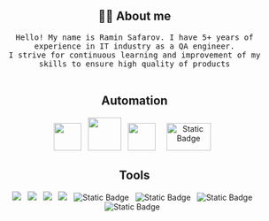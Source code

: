 
<!--

<h1 align="center"> 👋 </h1>
<div align="center">
</div>
<p align="center"> (Open for Learning)</p>  --->  

<h2 align="center"> 👨‍💻 About me </h2>
<p align="center">
  <samp>Hello! My name is Ramin Safarov. I have 5+ years of experience in IT industry as a QA engineer.<br>
    I strive for continuous learning and improvement of my skills to ensure high quality of products
  </samp>
  <br> <br>

 
</p>

<h2 align="center"> Automation </h2>
<p align="center">
<img src="https://cdn.jsdelivr.net/gh/devicons/devicon@latest/icons/python/python-original.svg" height='50'  width='50' />&nbsp;&nbsp;
<img src="https://cdn.jsdelivr.net/gh/devicons/devicon@latest/icons/pytest/pytest-original.svg" height='60'  width='60' />&nbsp;&nbsp;
<img src="https://cdn.jsdelivr.net/gh/devicons/devicon@latest/icons/selenium/selenium-original.svg" height='50'  width='50' />&nbsp;&nbsp;&nbsp;&nbsp;
<img alt="Static Badge" src="https://img.shields.io/badge/Selene-blue?style=for-the-badge" height='50'  width='80'>&nbsp;&nbsp;




<h2 align="center"> Tools </h2>
<p align="center">
<img src="https://img.shields.io/badge/Postman-FF6C37?style=for-the-badge&logo=Postman&logoColor=white"/>&nbsp;&nbsp;
<img src="https://img.shields.io/badge/Git-F05032?style=for-the-badge&logo=git&logoColor=white"/>&nbsp;&nbsp;
<img src="https://img.shields.io/badge/Jenkins-D24939?style=for-the-badge&logo=Jenkins&logoColor=white"/>&nbsp;&nbsp;
<img src="https://img.shields.io/badge/Docker-2CA5E0?style=for-the-badge&logo=docker&logoColor=white"/>&nbsp;&nbsp;
<img alt="Static Badge" src="https://img.shields.io/badge/Allure-green?style=for-the-badge">&nbsp;&nbsp;
<img alt="Static Badge" src="https://img.shields.io/badge/mySQL-black?style=for-the-badge">&nbsp;&nbsp;
<img alt="Static Badge" src="https://img.shields.io/badge/ELK-red?style=for-the-badge">&nbsp;&nbsp;
<img alt="Static Badge" src="https://img.shields.io/badge/Sentry-blue?style=for-the-badge">&nbsp;&nbsp;

